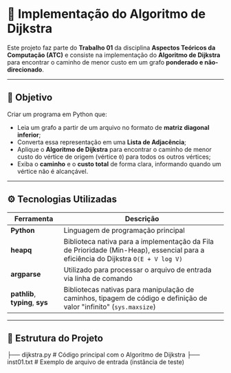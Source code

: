 # 💾 Implementação do Algoritmo de Dijkstra

Este projeto faz parte do **Trabalho 01** da disciplina **Aspectos Teóricos da Computação (ATC)** e consiste na implementação do **Algoritmo de Dijkstra** para encontrar o caminho de menor custo em um grafo **ponderado e não-direcionado**.

---

## 🎯 Objetivo

Criar um programa em Python que:

- Leia um grafo a partir de um arquivo no formato de **matriz diagonal inferior**;
- Converta essa representação em uma **Lista de Adjacência**;
- Aplique o **Algoritmo de Dijkstra** para encontrar o caminho de menor custo do vértice de origem (vértice `0`) para todos os outros vértices;
- Exiba o **caminho** e o **custo total** de forma clara, informando quando um vértice não é alcançável.

---

## ⚙️ Tecnologias Utilizadas

| Ferramenta | Descrição |
|-------------|------------|
| **Python** | Linguagem de programação principal |
| **heapq** | Biblioteca nativa para a implementação da Fila de Prioridade (Min-Heap), essencial para a eficiência do Dijkstra `O(E + V log V)` |
| **argparse** | Utilizado para processar o arquivo de entrada via linha de comando |
| **pathlib**, **typing**, **sys** | Bibliotecas nativas para manipulação de caminhos, tipagem de código e definição de valor "infinito" (`sys.maxsize`) |

---

## 📂 Estrutura do Projeto

├── dijkstra.py # Código principal com o Algoritmo de Dijkstra
├── inst01.txt # Exemplo de arquivo de entrada (instância de teste)
